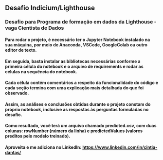 ## Desafio Indicium/Lighthouse

### Desafio para Programa de formação em dados da Lighthouse - vaga Cientista de Dados

#### Para rodar o projeto, é necessário ter o Jupyter Notebook instalado na sua máquina, por meio de Anaconda, VSCode, GoogleColab ou outro editor de texto.

#### Em seguida, basta instalar as bibliotecas necessárias conforme a primeira célula do notebook e o arquivo de requirements e rodar as células na sequência do notebook.

#### Cada célula contém comentários a respeito da funcionalidade do código e cada seção termina com uma explicação mais detalhada do que foi observado.

#### Assim, as análises e conclusões obtidas durante o projeto constam do próprio notebook, inclusive as respostas às perguntas formuladas no desafio.

#### Como resultado, você terá um arquivo chamado predicted.csv, com duas colunas: rowNumber (número da linha) e predictedValues (valores preditos pelo modelo treinado).

#### Aproveita e me adiciona no LinkedIn: https://www.linkedin.com/in/cintia-dantas/

